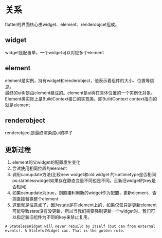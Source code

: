 # 关系
flutter的界面核心由widget、element、renderobjcet组成。  
## widget
widget是配置单，一个widget可以对应多个element
## element
element是实例，持有widget和renderobject，他表示着组件的大小、位置等信息。  
最终的ui树是由element组成的。element是ui树在具体位置的一个实例化对象。  
Element类实际上是BuildContext接口的实现类。即BuildContext context指向的就是element
## renderobject
renderobject是最终渲染成ui的样子

## 更新过程
1. element的父widget的配置发生变化
2. 尝试使用相同位置的element
3. 调用canupdate方法(比较new widget和old widget 的runtimetype是否相同 ps:statelesswidget如果存在静态变量不同也是不同。且新旧widget的key是否相同)
4. 如果canupdate为true，则直接利用新的widget作为配置，更新element、否则直接替换整个element
5. 这里就是注意点了，因为state是在element上的，如果仅仅只是更新element可能导致state没有没更新，所以当我们需要强制更新一个widget时、我们可以指定新旧组件为不同的key来禁止复用。

`A StatelessWidget will never rebuild by itself (but can from external events). A StatefulWidget can. That is the golden rule.`